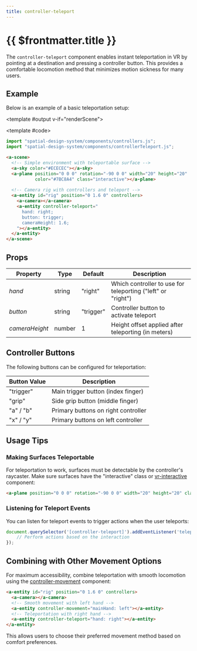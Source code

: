```yaml
---
title: controller-teleport
---
```


<script setup lang="ts">
import { ref, onMounted } from "vue";
import ComponentExample from "../vue/ComponentExample.vue";

const renderScene = ref(false);

onMounted(async () => {
  try {
    // await import("spatial-design-system/components/controllers.js");
    // await import("spatial-design-system/components/controllerTeleport.js");
    renderScene.value = true;
  } catch (e) {
    console.error(e);
  }
});
</script>

# {{ $frontmatter.title }}

The `controller-teleport` component enables instant teleportation in VR by pointing at a destination and pressing a controller button. This provides a comfortable locomotion method that minimizes motion sickness for many users.

## Example

Below is an example of a basic teleportation setup:

<ComponentExample :fixed="true">

<template #output v-if="renderScene">
  <a-sky color="#ECECEC"></a-sky>
  <a-plane position="0 0 0" rotation="-90 0 0" width="20" height="20" color="#7BC8A4" class="interactive"></a-plane>
  
  <a-entity id="rig" position="0 1.6 0" controllers>
    <a-camera></a-camera>
    <a-entity controller-teleport="
      hand: right;
      button: trigger;
      cameraHeight: 1.6;
    "></a-entity>
  </a-entity>
</template>

<template #code>

```js
import "spatial-design-system/components/controllers.js";
import "spatial-design-system/components/controllerTeleport.js";
```

```html
<a-scene>
  <!-- Simple environment with teleportable surface -->
  <a-sky color="#ECECEC"></a-sky>
  <a-plane position="0 0 0" rotation="-90 0 0" width="20" height="20" 
           color="#7BC8A4" class="interactive"></a-plane>
  
  <!-- Camera rig with controllers and teleport -->
  <a-entity id="rig" position="0 1.6 0" controllers>
    <a-camera></a-camera>
    <a-entity controller-teleport="
      hand: right;
      button: trigger;
      cameraHeight: 1.6;
    "></a-entity>
  </a-entity>
</a-scene>
```

</template>

</ComponentExample>

## Props

| Property       | Type    | Default   | Description                                                       |
|----------------|---------|-----------|-------------------------------------------------------------------|
| _hand_         | string  | "right"   | Which controller to use for teleporting ("left" or "right")       |
| _button_       | string  | "trigger" | Controller button to activate teleport                             |
| _cameraHeight_ | number  | 1         | Height offset applied after teleporting (in meters)                |


## Controller Buttons

The following buttons can be configured for teleportation:

| Button Value | Description                       |
|--------------|-----------------------------------|
| "trigger"    | Main trigger button (index finger)|
| "grip"       | Side grip button (middle finger)  |
| "a" / "b"    | Primary buttons on right controller |
| "x" / "y"    | Primary buttons on left controller  |

## Usage Tips

### Making Surfaces Teleportable

For teleportation to work, surfaces must be detectable by the controller's raycaster. Make sure surfaces have the "interactive" class or [vr-interactive](/ar-vr-components/vr-interactive) component:

```html
<a-plane position="0 0 0" rotation="-90 0 0" width="20" height="20" class="interactive"></a-plane>
```

### Listening for Teleport Events

You can listen for teleport events to trigger actions when the user teleports:

```js
document.querySelector('[controller-teleport]').addEventListener('teleported', ()=>{
    // Perform actions based on the interaction
});
```

## Combining with Other Movement Options

For maximum accessibility, combine teleportation with smooth locomotion using the [controller-movement](/ar-vr-components/controller-movement) component:

```html
<a-entity id="rig" position="0 1.6 0" controllers>
  <a-camera></a-camera>
  <!-- Smooth movement with left hand -->
  <a-entity controller-movement="mainHand: left"></a-entity>
  <!-- Teleportation with right hand -->
  <a-entity controller-teleport="hand: right"></a-entity>
</a-entity>
```

This allows users to choose their preferred movement method based on comfort preferences.
